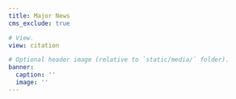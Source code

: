 ```yaml
---
title: Major News
cms_exclude: true

# View.
view: citation

# Optional header image (relative to `static/media/` folder).
banner:
  caption: ''
  image: ''
---
```

